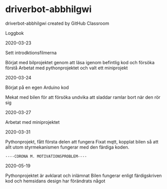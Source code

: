 # driverbot-abbhilgwi
driverbot-abbhilgwi created by GitHub Classroom

Loggbok

2020-03-23

  Sett introdktionsfilmerna
  
  Börjat med bilprojektet genom att läsa igenom befintlig kod och försöka förstå
  Arbetat med pythonprojektet och valt ett miniprojekt
  
2020-03-24

  Börjat på en egen Arduino kod
  
  Mekat med bilen för att försöka undvika att sladdar ramlar bort när den rör sig
  
2020-03-27
  
  Arbetat med miniprojektet
  
2020-03-31

  Pythonprojekt, fått första delen att fungera
  Fixat mqtt, kopplat bilen så att allt utom styrmekanismen fungerar med den färdiga koden. 
  
    ----CORONA M. MOTIVATIONSPROBLEM----
  
2020-05-19

  Pythonprojektet är avklarat och inlämnat
  Bilen fungerar enligt färdigskriven kod och hemsidans design har förändrats något
